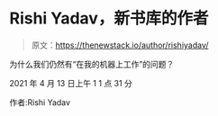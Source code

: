 # Rishi Yadav，新书库的作者

> 原文：<https://thenewstack.io/author/rishiyadav/>

为什么我们仍然有“在我的机器上工作”的问题？

2021 年 4 月 13 日上午 1 1 点 31 分

作者:Rishi Yadav